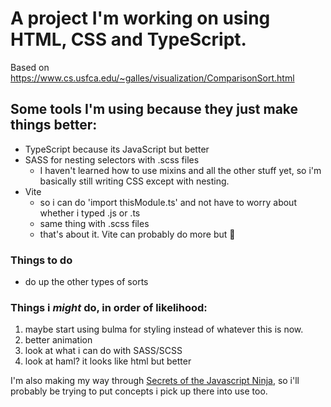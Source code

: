 # A project I'm working on using HTML, CSS and TypeScript.

Based on https://www.cs.usfca.edu/~galles/visualization/ComparisonSort.html

## Some tools I'm using because they just make things better:

- TypeScript because its JavaScript but better
- SASS for nesting selectors with .scss files
  - I haven't learned how to use mixins and all the other stuff yet, so i'm basically still writing CSS except with nesting.
- Vite
  - so i can do 'import thisModule.ts' and not have to worry about whether i typed .js or .ts
  - same thing with .scss files
  - that's about it. Vite can probably do more but 🤷

### Things to do

- do up the other types of sorts

### Things i _might_ do, in order of likelihood:

1. maybe start using bulma for styling instead of whatever this is now.
2. better animation
3. look at what i can do with SASS/SCSS
4. look at haml? it looks like html but better

I'm also making my way through [Secrets of the Javascript Ninja](https://www.manning.com/books/secrets-of-the-javascript-ninja-second-edition), so i'll probably be trying to put concepts i pick up there into use too.
